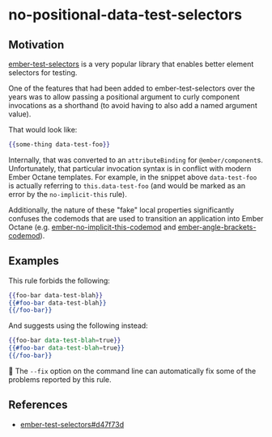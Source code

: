 # no-positional-data-test-selectors

## Motivation

[ember-test-selectors](https://github.com/simplabs/ember-test-selectors) is a very popular library that enables better element selectors for testing.

One of the features that had been added to ember-test-selectors over the years was to allow passing a positional argument to curly component invocations as a shorthand (to avoid having to also add a named argument value).

That would look like:

```hbs
{{some-thing data-test-foo}}
```

Internally, that was converted to an `attributeBinding` for `@ember/component`s. Unfortunately, that particular invocation syntax is in conflict with modern Ember Octane templates. For example, in the snippet above `data-test-foo` is actually referring to `this.data-test-foo` (and would be marked as an error by the `no-implicit-this` rule).

Additionally, the nature of these "fake" local properties significantly confuses the codemods that are used to transition an application into Ember Octane (e.g. [ember-no-implicit-this-codemod](https://github.com/ember-codemods/ember-no-implicit-this-codemod) and [ember-angle-brackets-codemod](https://github.com/ember-codemods/ember-angle-brackets-codemod)).

## Examples

This rule forbids the following:

```hbs
{{foo-bar data-test-blah}}
{{#foo-bar data-test-blah}}
{{/foo-bar}}
```

And suggests using the following instead:

```hbs
{{foo-bar data-test-blah=true}}
{{#foo-bar data-test-blah=true}}
{{/foo-bar}}
```

:wrench: The `--fix` option on the command line can automatically fix some of the problems reported by this rule.

## References

- [ember-test-selectors#d47f73d](https://github.com/simplabs/ember-test-selectors/commit/d47f73d76b3ccbc9f0be5df3b897afd08b1636a6)
